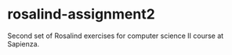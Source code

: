 # rosalind-assignment2
Second set of Rosalind exercises for computer science II course at Sapienza.
